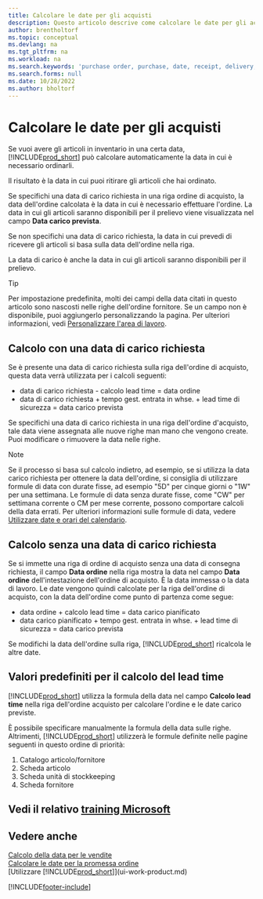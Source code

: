 ```yaml
---
title: Calcolare le date per gli acquisti
description: Questo articolo descrive come calcolare le date per gli acquisti.
author: brentholtorf
ms.topic: conceptual
ms.devlang: na
ms.tgt_pltfrm: na
ms.workload: na
ms.search.keywords: 'purchase order, purchase, date, receipt, delivery, lead time'
ms.search.forms: null
ms.date: 10/28/2022
ms.author: bholtorf
---
```

# <a name="calculate-dates-for-purchases"></a>Calcolare le date per gli acquisti

Se vuoi avere gli articoli in inventario in una certa data, [!INCLUDE[prod_short](includes/prod_short.md)] può calcolare automaticamente la data in cui è necessario ordinarli. 

Il risultato è la data in cui puoi ritirare gli articoli che hai ordinato.  

Se specifichi una data di carico richiesta in una riga ordine di acquisto, la data dell'ordine calcolata è la data in cui è necessario effettuare l'ordine. La data in cui gli articoli saranno disponibili per il prelievo viene visualizzata nel campo **Data carico prevista**.  

Se non specifichi una data di carico richiesta, la data in cui prevedi di ricevere gli articoli si basa sulla data dell'ordine nella riga. 

La data di carico è anche la data in cui gli articoli saranno disponibili per il prelievo.  

> [!TIP]
> Per impostazione predefinita, molti dei campi della data citati in questo articolo sono nascosti nelle righe dell'ordine fornitore. Se un campo non è disponibile, puoi aggiungerlo personalizzando la pagina. Per ulteriori informazioni, vedi [Personalizzare l'area di lavoro](ui-personalization-user.md).

## <a name="calculating-with-a-requested-receipt-date"></a>Calcolo con una data di carico richiesta

Se è presente una data di carico richiesta sulla riga dell'ordine di acquisto, questa data verrà utilizzata per i calcoli seguenti:  

- data di carico richiesta - calcolo lead time = data ordine  
- data di carico richiesta + tempo gest. entrata in whse. + lead time di sicurezza = data carico prevista  

Se specifichi una data di carico richiesta in una riga dell'ordine d'acquisto, tale data viene assegnata alle nuove righe man mano che vengono create. Puoi modificare o rimuovere la data nelle righe.  

> [!NOTE]
> Se il processo si basa sul calcolo indietro, ad esempio, se si utilizza la data carico richiesta per ottenere la data dell'ordine, si consiglia di utilizzare formule di data con durate fisse, ad esempio "5D" per cinque giorni o "1W" per una settimana. Le formule di data senza durate fisse, come "CW" per settimana corrente o CM per mese corrente, possono comportare calcoli della data errati. Per ulteriori informazioni sulle formule di data, vedere [Utilizzare date e orari del calendario](ui-enter-date-ranges.md).

## <a name="calculating-without-a-requested-receipt-date"></a>Calcolo senza una data di carico richiesta

Se si immette una riga di ordine di acquisto senza una data di consegna richiesta, il campo **Data ordine** nella riga mostra la data nel campo **Data ordine** dell'intestazione dell'ordine di acquisto. È la data immessa o la data di lavoro. Le date vengono quindi calcolate per la riga dell'ordine di acquisto, con la data dell'ordine come punto di partenza come segue:  

- data ordine + calcolo lead time = data carico pianificato  
- data carico pianificato + tempo gest. entrata in whse. + lead time di sicurezza = data carico prevista  

Se modifichi la data dell'ordine sulla riga, [!INCLUDE[prod_short](includes/prod_short.md)] ricalcola le altre date.  

## <a name="default-values-for-lead-time-calculation"></a>Valori predefiniti per il calcolo del lead time

[!INCLUDE[prod_short](includes/prod_short.md)] utilizza la formula della data nel campo **Calcolo lead time** nella riga dell'ordine acquisto per calcolare l'ordine e le date carico previste.  

È possibile specificare manualmente la formula della data sulle righe. Altrimenti, [!INCLUDE[prod_short](includes/prod_short.md)] utilizzerà le formule definite nelle pagine seguenti in questo ordine di priorità:

1. Catalogo articolo/fornitore
2. Scheda articolo
3. Scheda unità di stockkeeping
4. Scheda fornitore

## <a name="see-related-microsoft-training"></a>Vedi il relativo [training Microsoft](/training/modules/estimate-receipt-dates-dynamics-365-business-central/)

## <a name="see-also"></a>Vedere anche

[Calcolo della data per le vendite](sales-date-calculation-for-sales.md)  
[Calcolare le date per la promessa ordine](sales-how-to-calculate-order-promising-dates.md)  
[Utilizzare [!INCLUDE[prod_short](includes/prod_short.md)]](ui-work-product.md)  


[!INCLUDE[footer-include](includes/footer-banner.md)]
